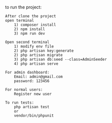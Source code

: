 to run the project:

    After clone the project
    open terminal
        1) composer install
        2) npm install
        3) npm run dev

    Open second terminal
        1) modify env file
        2) php artisan key:generate
        2) php artisan migrate
        3) php artisan db:seed --class=AdminSeeder
        4) php artisan serve

    For admin dashboard:
        Email: admin@gmail.com
        password: 123456

    For normal users:
        Register new user
        
    To run tests:
        php artisan test
        or
        vendor/bin/phpunit

